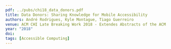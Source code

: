 ```yaml
---
pdf: ../pubs/chi18_data_donors.pdf
title: Data Donors: Sharing Knowledge for Mobile Accessibility
authors: André Rodrigues, Kyle Montague, Tiago Guerreiro
venue: ACM CHI Late Breaking Work 2018 - Extendes Abstracts of the ACM Conference on Human Factors in Computing Systems, Montreal, Canada, May, 2018
year: "2018"
doi: 
tags: [Accessible Computing]
---
```

